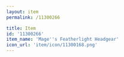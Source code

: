 ```yaml
---
layout: item
permalink: /11300266

title: Item
id: '11300266'
item_name: 'Mage''s Featherlight Headgear'
icon_url: 'item/icon/11300168.png'
---
```

